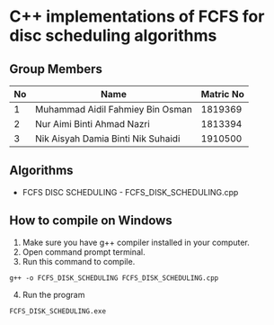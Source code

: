 # C++ implementations of FCFS for disc scheduling algorithms

## Group Members

| No  | Name                               | Matric No |
| --- | ---------------------------------- | --------- |
| 1   | Muhammad Aidil Fahmiey Bin Osman   | 1819369   |
| 2   | Nur Aimi Binti Ahmad Nazri         | 1813394   |
| 3   | Nik Aisyah Damia Binti Nik Suhaidi | 1910500   |

## Algorithms

- FCFS DISC SCHEDULING - FCFS_DISK_SCHEDULING.cpp

## How to compile on Windows

1. Make sure you have g++ compiler installed in your computer.
2. Open command prompt terminal.
3. Run this command to compile.

```
g++ -o FCFS_DISK_SCHEDULING FCFS_DISK_SCHEDULING.cpp
```

4. Run the program

```
FCFS_DISK_SCHEDULING.exe
```
